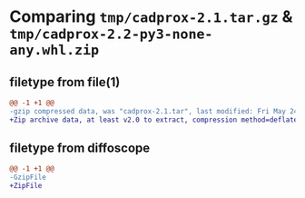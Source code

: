 # Comparing `tmp/cadprox-2.1.tar.gz` & `tmp/cadprox-2.2-py3-none-any.whl.zip`

## filetype from file(1)

```diff
@@ -1 +1 @@
-gzip compressed data, was "cadprox-2.1.tar", last modified: Fri May 24 05:54:05 2024, max compression
+Zip archive data, at least v2.0 to extract, compression method=deflate
```

## filetype from diffoscope

```diff
@@ -1 +1 @@
-GzipFile
+ZipFile
```

